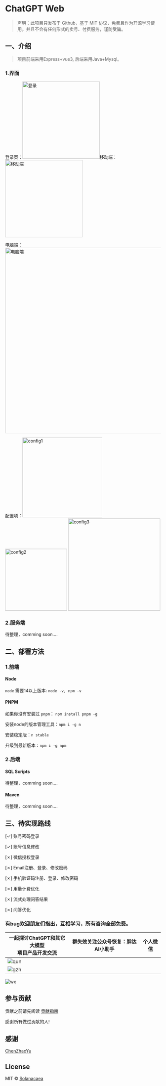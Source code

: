 # ChatGPT Web

> 声明：此项目只发布于 Github，基于 MIT 协议，免费且作为开源学习使用。并且不会有任何形式的卖号、付费服务，谨防受骗。

## 一、介绍
> 项目前端采用Express+vue3, 后端采用Java+Mysql。
### 1.界面
登录页：<img width="250" alt="登录" src="https://user-images.githubusercontent.com/43092492/232366307-257ec149-65a4-4267-80e4-0e6fdddf11a2.png">移动端：<img width="250" alt="移动端" src="https://user-images.githubusercontent.com/43092492/232366419-b3841f24-883b-4180-8219-b425e93f2a61.png">

电脑端：<img width="600" alt="电脑端" src="https://user-images.githubusercontent.com/43092492/232366468-6d2664be-21b1-4546-a6b4-0bb96df080aa.png">

配置项：<img width="258" alt="config1" src="https://user-images.githubusercontent.com/43092492/232367187-4c061859-31a1-42b6-9a01-d174c5a61837.png">
<img width="200" alt="config2" src="https://user-images.githubusercontent.com/43092492/232367206-1c8e1e40-0174-4e4d-ac92-ffee793f7ec6.png">
<img width="298" alt="config3" src="https://user-images.githubusercontent.com/43092492/232367233-e54d0ddc-4155-47a0-ad6e-2da7aa8149c6.png">

### 2.服务端
待整理，comming soon....

## 二、部署方法
### 1.前端

#### Node

`node` 需要14以上版本: ```node -v, npm -v```

#### PNPM
如果你没有安装过 `pnpm`： ```npm install pnpm -g```

安装node的版本管理工具：```npm i -g n```

安装稳定版：```n stable```

升级到最新版本：```npm i -g npm```

### 2.后端
#### SQL Scripts
待整理，comming soon....

#### Maven 
待整理，comming soon....

## 三、待实现路线
[✓] 账号密码登录 

[✓] 账号信息修改

[✗] 微信授权登录

[✗] Email注册、登录、修改密码

[✗] 手机验证码注册、登录、修改密码

[✗] 用量计费优化

[✗] 流式处理问答结果

[✗] 问答优化

### 有bug欢迎朋友们指出，互相学习，所有咨询全部免费。
一起探讨ChatGPT和其它大模型<br/>项目产品开发交流 | 群失效关注公众号恢复：胖达AI小助手 | 个人微信
---|---|---
![qun](https://user-images.githubusercontent.com/43092492/234168026-79dd9a90-18a5-4897-aea1-9b3eb40af796.jpeg) | 
![gzh](https://user-images.githubusercontent.com/43092492/234168058-a288c033-d094-4b34-a25e-f4fecdae93aa.jpeg) | 
![wx](https://user-images.githubusercontent.com/43092492/234168074-77e8fa88-9a9c-4373-92d6-c1ac79166b64.jpeg)

## 参与贡献

贡献之前请先阅读 [贡献指南](./CONTRIBUTING.md)

感谢所有做过贡献的人!

## 感谢
[ChenZhaoYu](https://github.com/Chanzhaoyu/chatgpt-web)


## License
MIT © [Solanacaea](./license)
